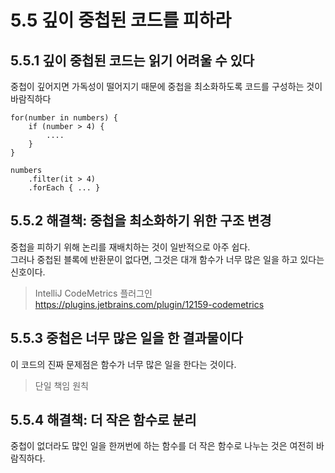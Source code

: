 # 5.5 깊이 중첩된 코드를 피하라

## 5.5.1 깊이 중첩된 코드는 읽기 어려울 수 있다

중첩이 깊어지면 가독성이 떨어지기 때문에 중첩을 최소화하도록 코드를 구성하는 것이 바람직하다

```
for(number in numbers) {
    if (number > 4) {
        ....
    }
}

numbers
    .filter(it > 4)
    .forEach { ... }
```

## 5.5.2 해결책: 중첩을 최소화하기 위한 구조 변경

중첩을 피하기 위해 논리를 재배치하는 것이 일반적으로 아주 쉽다.  
그러나 중첩된 블록에 반환문이 없다면, 그것은 대개 함수가 너무 많은 일을 하고 있다는 신호이다.  

> IntelliJ CodeMetrics 플러그인 https://plugins.jetbrains.com/plugin/12159-codemetrics  

## 5.5.3 중첩은 너무 많은 일을 한 결과물이다

이 코드의 진짜 문제점은 함수가 너무 많은 일을 한다는 것이다.

> 단일 책임 원칙

## 5.5.4 해결책: 더 작은 함수로 분리

중첩이 없더라도 많인 일을 한꺼번에 하는 함수를 더 작은 함수로 나누는 것은 여전히 바람직하다.


